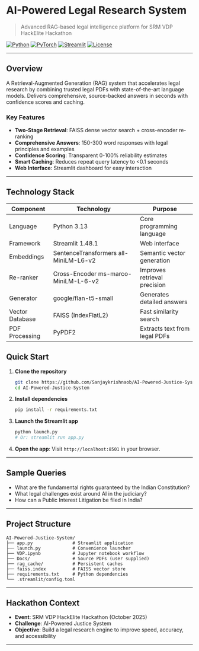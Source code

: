 # AI-Powered Legal Research System

> Advanced RAG-based legal intelligence platform for SRM VDP HackElite Hackathon

[![Python](https://img.shields.io/badge/Python-3.8%2B-blue.svg)](https://www.python.org/) [![PyTorch](https://img.shields.io/badge/PyTorch-2.8.0-red.svg)](https://pytorch.org/) [![Streamlit](https://img.shields.io/badge/Streamlit-1.48.1-FF4B4B.svg)](https://streamlit.io/) [![License](https://img.shields.io/badge/License-MIT-green.svg)](LICENSE)

---

## Overview

A Retrieval-Augmented Generation (RAG) system that accelerates legal research by combining trusted legal PDFs with state-of-the-art language models. Delivers comprehensive, source-backed answers in seconds with confidence scores and caching.

### Key Features

- **Two-Stage Retrieval**: FAISS dense vector search + cross-encoder re-ranking
- **Comprehensive Answers**: 150-300 word responses with legal principles and examples
- **Confidence Scoring**: Transparent 0-100% reliability estimates
- **Smart Caching**: Reduces repeat query latency to <0.1 seconds
- **Web Interface**: Streamlit dashboard for easy interaction

---

## Technology Stack

| Component       | Technology                     | Purpose                        |
|-----------------|---------------------------------|--------------------------------|
| Language        | Python 3.13                    | Core programming language      |
| Framework       | Streamlit 1.48.1               | Web interface                  |
| Embeddings      | SentenceTransformers all-MiniLM-L6-v2 | Semantic vector generation    |
| Re-ranker       | Cross-Encoder ms-marco-MiniLM-L-6-v2 | Improves retrieval precision  |
| Generator       | google/flan-t5-small           | Generates detailed answers     |
| Vector Database | FAISS (IndexFlatL2)            | Fast similarity search         |
| PDF Processing  | PyPDF2                         | Extracts text from legal PDFs  |

## Quick Start

1. **Clone the repository**
   ```bash
   git clone https://github.com/Sanjaykrishnaob/AI-Powered-Justice-System.git
   cd AI-Powered-Justice-System
   ```

2. **Install dependencies**
   ```bash
   pip install -r requirements.txt
   ```

3. **Launch the Streamlit app**
   ```bash
   python launch.py
   # Or: streamlit run app.py
   ```

4. **Open the app**: Visit `http://localhost:8501` in your browser.

---

## Sample Queries

- What are the fundamental rights guaranteed by the Indian Constitution?
- What legal challenges exist around AI in the judiciary?
- How can a Public Interest Litigation be filed in India?

---

## Project Structure

```
AI-Powered-Justice-System/
├── app.py               # Streamlit application
├── launch.py            # Convenience launcher
├── VDP.ipynb            # Jupyter notebook workflow
├── Docs/                # Source PDFs (user supplied)
├── rag_cache/           # Persistent caches
├── faiss.index          # FAISS vector store
├── requirements.txt     # Python dependencies
└── .streamlit/config.toml
```

---

## Hackathon Context

- **Event**: SRM VDP HackElite Hackathon (October 2025)
- **Challenge**: AI-Powered Justice System
- **Objective**: Build a legal research engine to improve speed, accuracy, and accessibility

---

